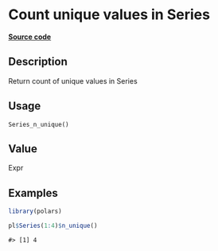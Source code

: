 

# Count unique values in Series

[**Source code**](https://github.com/pola-rs/r-polars/tree/f1aede4d7d7f090c98651365a4120a8232503a4d/R/series__series.R#L1004)

## Description

Return count of unique values in Series

## Usage

<pre><code class='language-R'>Series_n_unique()
</code></pre>

## Value

Expr

## Examples

``` r
library(polars)

pl$Series(1:4)$n_unique()
```

    #> [1] 4
